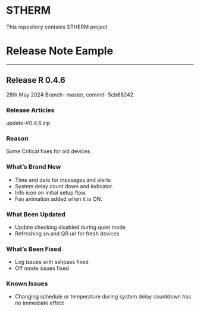 # STHERM
This repository contains STHERM project


Release Note Eample
=============
-------------
## Release R 0.4.6 
 28th May 2024
 Branch- master, commit- 5cb68242
 
### Release Articles
update-V0.4.6.zip

### Reason
Some Critical fixes for old devices

### What’s Brand New
-	Time and date for messages and alerts
-	System delay count down and indicator.
-	Info icon on initial setup flow.
-	Fan animation added when it is ON.

### What Been Updated
-	Update checking disabled during quiet mode
-	Refreshing sn and QR url for fresh devices

### What’s Been Fixed
-	Log issues with sshpass fixed
-	Off mode issues fixed

### Known Issues
-	Changing schedule or temperature during system delay countdown has no immediate effect
